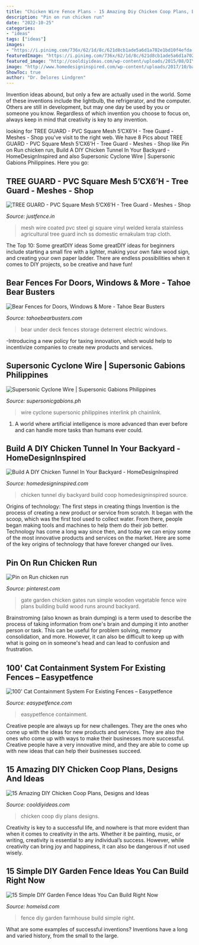 ```yaml
---
title: "Chicken Wire Fence Plans - 15 Amazing Diy Chicken Coop Plans, Designs And Ideas"
description: "Pin on run chicken run"
date: "2022-10-25"
categories:
- "ideas"
tags: ["ideas"]
images:
- "https://i.pinimg.com/736x/62/1d/8c/621d8cb1ade5a6d1a702e1bd10f4efda--chicken-runs-wooden-gates.jpg"
featuredImage: "https://i.pinimg.com/736x/62/1d/8c/621d8cb1ade5a6d1a702e1bd10f4efda--chicken-runs-wooden-gates.jpg"
featured_image: "http://cooldiyideas.com/wp-content/uploads/2015/08/DIY-Chicken-Coop-Plans.jpg"
image: "http://www.homedesigninspired.com/wp-content/uploads/2017/10/backyard-chicken-coop-with-tunnel-6.jpg"
ShowToc: true
author: "Dr. Delores Lindgren"
---
```



Invention ideas abound, but only a few are actually used in the world. Some of these inventions include the lightbulb, the refrigerator, and the computer. Others are still in development, but may one day be used by you or someone you know. Regardless of which invention you choose to focus on, always keep in mind that creativity is key to any invention.

	

		
looking for TREE GUARD - PVC Square Mesh 5’CX6’H - Tree Guard - Meshes - Shop you've visit to the right web. We have 8 Pics about TREE GUARD - PVC Square Mesh 5’CX6’H - Tree Guard - Meshes - Shop like Pin on Run chicken run, Build A DIY Chicken Tunnel In Your Backyard - HomeDesignInspired and also Supersonic Cyclone Wire | Supersonic Gabions Philippines. Here you go:
		
    
## TREE GUARD - PVC Square Mesh 5’CX6’H - Tree Guard - Meshes - Shop

<img loading=lazy src="https://www.justfence.in/media/catalog/product/cache/1/image/9df78eab33525d08d6e5fb8d27136e95/p/v/pvc-coated-square-wire-mesh-500x500.jpg" onerror="this.onerror=null;this.src='https://tse1.mm.bing.net/th?id=OIP.qkSPmQCMfIeiJdukFGIpwwHaHa&amp;pid=15.1';" alt="TREE GUARD - PVC Square Mesh 5’CX6’H - Tree Guard - Meshes - Shop">

_Source: justfence.in_

>mesh wire coated pvc steel gi square vinyl welded kerala stainless agricultural tree guard inch ss domestic ernakulam trap cloth. 

	

The Top 10: Some greatDIY ideas
Some greatDIY ideas for beginners include starting a small fire with a lighter, making your own fake wood sign, and creating your own paper ladder. There are endless possibilities when it comes to DIY projects, so be creative and have fun!

    
## Bear Fences For Doors, Windows &amp; More - Tahoe Bear Busters

<img loading=lazy src="https://www.tahoebearbusters.com/wp-content/uploads/2016/03/under-deck-storage-electric-bear-deterrent-wire.jpg" onerror="this.onerror=null;this.src='https://tse4.mm.bing.net/th?id=OIP.TWB7wV6ICeVO-VW35LfGaQHaEL&amp;pid=15.1';" alt="Bear Fences for Doors, Windows &amp; More - Tahoe Bear Busters">

_Source: tahoebearbusters.com_

>bear under deck fences storage deterrent electric windows. 

	

-Introducing a new policy for taxing innovation, which would help to incentivize companies to create new products and services.

    
## Supersonic Cyclone Wire | Supersonic Gabions Philippines

<img loading=lazy src="http://supersonicgabions.ph/wp-content/uploads/2010/06/cyclone-wire-img.jpg" onerror="this.onerror=null;this.src='https://tse2.mm.bing.net/th?id=OIP.6Cnnmxtnd7L6ZwOPY4l23gAAAA&amp;pid=15.1';" alt="Supersonic Cyclone Wire | Supersonic Gabions Philippines">

_Source: supersonicgabions.ph_

>wire cyclone supersonic philippines interlink ph chainlink. 

	

1. A world where artificial intelligence is more advanced than ever before and can handle more tasks than humans ever could. 

    
## Build A DIY Chicken Tunnel In Your Backyard - HomeDesignInspired

<img loading=lazy src="http://www.homedesigninspired.com/wp-content/uploads/2017/10/backyard-chicken-coop-with-tunnel-6.jpg" onerror="this.onerror=null;this.src='https://tse2.mm.bing.net/th?id=OIP.xIKMm4pdYrrBt60rAybkPgHaJ4&amp;pid=15.1';" alt="Build A DIY Chicken Tunnel In Your Backyard - HomeDesignInspired">

_Source: homedesigninspired.com_

>chicken tunnel diy backyard build coop homedesigninspired source. 

	

Origins of technology: The first steps in creating things
Invention is the process of creating a new product or service from scratch. It began with the scoop, which was the first tool used to collect water. From there, people began making tools and machines to help them do their job better. Technology has come a long way since then, and today we can enjoy some of the most innovative products and services on the market. Here are some of the key origins of technology that have forever changed our lives.

    
## Pin On Run Chicken Run

<img loading=lazy src="https://i.pinimg.com/736x/62/1d/8c/621d8cb1ade5a6d1a702e1bd10f4efda--chicken-runs-wooden-gates.jpg" onerror="this.onerror=null;this.src='https://tse2.mm.bing.net/th?id=OIP.vViJ4fKQeAICl58HnmeDDwHaEm&amp;pid=15.1';" alt="Pin on Run chicken run">

_Source: pinterest.com_

>gate garden chicken gates run simple wooden vegetable fence wire plans building build wood runs around backyard. 

	

Brainstroming (also known as brain dumping) is a term used to describe the process of taking information from one's brain and dumping it into another person or task. This can be useful for problem solving, memory consolidation, and more. However, it can also be difficult to keep up with what is going on in someone's head and can lead to confusion and frustration.

    
## 100&#039; Cat Containment System For Existing Fences – Easypetfence

<img loading=lazy src="http://cdn.shopify.com/s/files/1/1756/5137/products/aefhdh_1e653748-4ab2-45a2-9d19-9d0e5c97ab7d_800x.jpg?v=1583942174" onerror="this.onerror=null;this.src='https://tse4.mm.bing.net/th?id=OIP.dhr8A36pKpbWuu8_SPcnwQHaFj&amp;pid=15.1';" alt="100&#039; Cat Containment System For Existing Fences – Easypetfence">

_Source: easypetfence.com_

>easypetfence containment. 

	

Creative people are always up for new challenges. They are the ones who come up with the ideas for new products and services. They are also the ones who come up with ways to make their businesses more successful. Creative people have a very innovative mind, and they are able to come up with new ideas that can help their businesses succeed.

    
## 15 Amazing DIY Chicken Coop Plans, Designs And Ideas

<img loading=lazy src="http://cooldiyideas.com/wp-content/uploads/2015/08/DIY-Chicken-Coop-Plans.jpg" onerror="this.onerror=null;this.src='https://tse3.mm.bing.net/th?id=OIP.R0yJSLnrwhSmboTC9xT9dAHaDt&amp;pid=15.1';" alt="15 Amazing DIY Chicken Coop Plans, Designs and Ideas">

_Source: cooldiyideas.com_

>chicken coop diy plans designs. 

	

Creativity is key to a successful life, and nowhere is that more evident than when it comes to creativity in the arts. Whether it be painting, music, or writing, creativity is essential to any individual’s success. However, while creativity can bring joy and happiness, it can also be dangerous if not used wisely.

    
## 15 Simple DIY Garden Fence Ideas You Can Build Right Now

<img loading=lazy src="https://homeisd.com/wp-content/uploads/2019/07/farmhouse-style-diy-garden-fence-img.jpg" onerror="this.onerror=null;this.src='https://tse4.mm.bing.net/th?id=OIP.QLxbmC9XpIKVkg7HANE19QHaLH&amp;pid=15.1';" alt="15 Simple DIY Garden Fence Ideas You Can Build Right Now">

_Source: homeisd.com_

>fence diy garden farmhouse build simple right. 

	

What are some examples of successful inventions?
Inventions have a long and varied history, from the small to the large.

